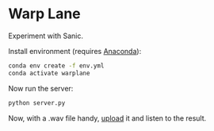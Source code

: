 # Warp Lane

Experiment with Sanic.

Install environment (requires [Anaconda](https://www.anaconda.com/products/individual)):

```bash
conda env create -f env.yml
conda activate warplane
```

Now run the server:

```bash
python server.py
```

Now, with a .wav file handy, [upload](http://0.0.0.0:8000/upload) it and listen to the result.




